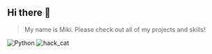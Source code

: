 ## Hi there 👋
> My name is Miki. Please check out all of my projects and skills!

![Python](https://img.shields.io/badge/python-3670A0?style=for-the-badge&logo=python&logoColor=ffdd54)
![hack_cat](https://github.com/MikiSerra/mikiserra/assets/170416290/22ed693e-8bc1-4c11-8897-21cd742eace6)
